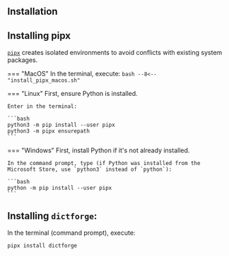 ## Installation

## Installing pipx
[`pipx`](https://pypa.github.io/pipx/) creates isolated environments to avoid conflicts with existing system packages.

=== "MacOS"
    In the terminal, execute:
    ```bash
    --8<-- "install_pipx_macos.sh"
    ```

=== "Linux"
    First, ensure Python is installed.

    Enter in the terminal:

    ```bash
    python3 -m pip install --user pipx
    python3 -m pipx ensurepath
    ```

=== "Windows"
    First, install Python if it's not already installed.

    In the command prompt, type (if Python was installed from the Microsoft Store, use `python3` instead of `python`):

    ```bash
    python -m pip install --user pipx
    ```

## Installing `dictforge`:
In the terminal (command prompt), execute:

```bash
pipx install dictforge
```
